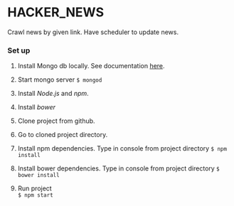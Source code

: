 # HACKER_NEWS

Crawl news by given link.
Have scheduler to update news.


### Set up 
1. Install Mongo db locally. See documentation [here](https://docs.mongodb.com/manual/installation/).
2. Start mongo server 
`$ mongod`
3. Install *Node.js* and *npm*.
4. Install *bower*

5. Clone project from github.
6. Go to cloned project directory. 
7. Install npm dependencies. Type in console from project directory
`$ npm install `
8. Install bower dependencies. Type in console from project directory
`$ bower install `
9. Run project  
`$ npm start`
